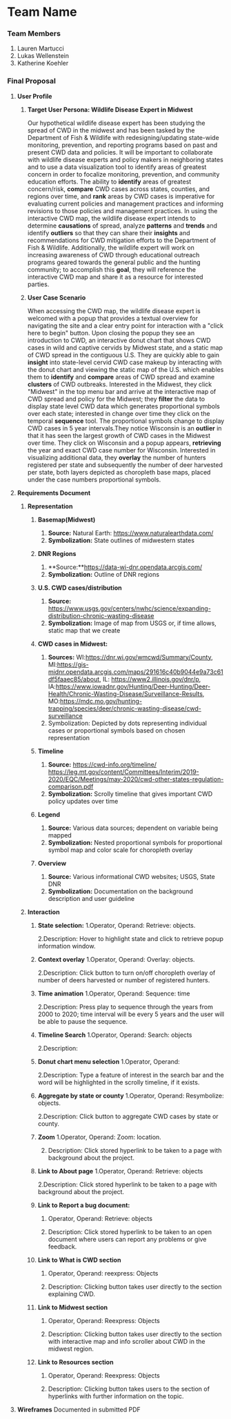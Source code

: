 # Team Name

### Team Members
1. Lauren Martucci
2. Lukas Wellenstein
3. Katherine Koehler

### Final Proposal
1. **User Profile**
    1. **Target User Persona: Wildlife Disease Expert in Midwest**

        Our hypothetical wildlife disease expert has been studying the spread of CWD in the midwest and has been tasked by the Department of Fish & Wildlife with redesigning/updating state-wide monitoring, prevention, and reporting programs based on past and present CWD data and policies. It will be important to collaborate with wildlife disease experts and policy makers in neighboring states and to use a data visualization tool to identify areas of greatest concern in order to focalize monitoring, prevention, and community education efforts. The ability to **identify** areas of greatest concern/risk, **compare** CWD cases across states, counties, and regions over time, and **rank** areas by CWD cases is imperative for evaluating current policies and management practices and informing revisions to those policies and management practices. In using the interactive CWD map, the wildlife disease expert intends to determine **causations** of spread, analyze **patterns** and **trends** and identify **outliers** so that they can share their **insights** and recommendations for CWD mitigation efforts to the Department of Fish & Wildlife. Additionally, the wildlife expert will work on increasing awareness of CWD through educational outreach programs geared towards the general public and the hunting community; to accomplish this **goal**, they will reference the interactive CWD map and share it as a resource for interested parties.

    2. **User Case Scenario**

        When accessing the CWD map, the wildlife disease expert is welcomed with a popup that provides a textual overview for navigating the site and a clear entry point for interaction with a "click here to begin" button. Upon closing the popup they see an introduction to CWD, an interactive donut chart that shows CWD cases in wild and captive cervids by Midwest state, and a static map of CWD spread in the contiguous U.S. They are quickly able to gain **insight** into state-level cervid CWD case makeup by interacting with the donut chart and viewing the static map of the U.S. which enables them to **identify** and **compare** areas of CWD spread and examine **clusters** of CWD outbreaks. Interested in the Midwest, they click "Midwest" in the top menu bar and arrive at the interactive map of CWD spread and policy for the Midwest; they **filter** the data to display state level CWD data which generates proportional symbols over each state; interested in change over time they click on the temporal **sequence** tool. The proportional symbols change to display CWD cases in 5 year intervals.They notice Wisconsin is an **outlier** in that it has seen the largest growth of CWD cases in the Midwest over time. They click on Wisconsin and a popup appears, **retrieving** the year and exact CWD case number for Wisconsin. Interested in visualizing additional data, they **overlay** the number of hunters registered per state and subsequently the number of deer harvested per state, both layers depicted as choropleth base maps, placed under the case numbers proportional symbols.
        
        
2. **Requirements Document**
    
    1. **Representation**
        1. **Basemap(Midwest)** 
            1. **Source:** Natural Earth: https://www.naturalearthdata.com/ 
            2. **Symbolization:** State outlines of midwestern states
        2. **DNR Regions** 
            1. **Source:**https://data-wi-dnr.opendata.arcgis.com/
            2. **Symbolization:** Outline of DNR regions
        3. **U.S. CWD cases/distribution**
            1. **Source:** https://www.usgs.gov/centers/nwhc/science/expanding-distribution-chronic-wasting-disease 
            2. **Symbolization:** Image of map from USGS or, if time allows, static map that we create
        4. **CWD cases in Midwest:**
            1. **Sources:** WI:https://dnr.wi.gov/wmcwd/Summary/County, MI:https://gis-midnr.opendata.arcgis.com/maps/291616c40b9044e9a73c61df5faaec85/about, IL: https://www2.illinois.gov/dnr/p, IA:https://www.iowadnr.gov/Hunting/Deer-Hunting/Deer-Health/Chronic-Wasting-Disease/Surveillance-Results, MO:https://mdc.mo.gov/hunting-trapping/species/deer/chronic-wasting-disease/cwd-surveillance
            2. Symbolization: Depicted by dots representing individual cases or proportional symbols based on chosen representation

        5. **Timeline**
            1. **Source:** https://cwd-info.org/timeline/    
                https://leg.mt.gov/content/Committees/Interim/2019-2020/EQC/Meetings/may-2020/cwd-other-states-regulation-comparison.pdf
            2. **Symbolization:** Scrolly timeline that gives important CWD policy updates over time

        6. **Legend**
            1. **Source:** Various data sources; dependent on variable being mapped
            2. **Symbolization:** Nested proportional symbols for proportional symbol map and color scale   for choropleth overlay

        7. **Overview**
            1. **Source:** Various informational CWD websites; USGS, State DNR
            2. **Symbolization:** Documentation on the background description and user guideline
    
    2. **Interaction**
        1. **State selection:**
            1.Operator, Operand: Retrieve: objects.

            2.Description: Hover to highlight state and click to retrieve popup information window.

        2. **Context overlay**
            1.Operator, Operand: Overlay: objects.

            2.Description: Click button to turn on/off choropleth overlay of number of deers harvested or number of registered hunters. 

        3. **Time animation**
            1.Operator, Operand:  Sequence: time

            2.Description: Press play to sequence through the years from 2000 to 2020; time interval will be every 5 years and the user will be able to pause the sequence.  

        4. **Timeline Search**
            1.Operator, Operand: Search: objects

            2.Description: 

        5. **Donut chart menu selection**
            1.Operator, Operand:

            2.Description: Type a feature of interest in the search bar and the word will be highlighted in the scrolly timeline, if it exists. 

        6. **Aggregate by state or county**
            1.Operator, Operand: Resymbolize: objects.

            2.Description: Click button to aggregate CWD cases by state or county. 

        7. **Zoom**
            1.Operator, Operand: Zoom: location. 

            2. Description: Click stored hyperlink to be taken to a page with background about the project. 

        8. **Link to About page**
            1.Operator, Operand: Retrieve: objects

            2.Description: Click stored hyperlink to be taken to a page with background about the project. 

        9. **Link to Report a bug document:**
            1. Operator, Operand: Retrieve: objects

            2. Description: Click stored hyperlink to be taken to an open document where users can report any problems or give feedback. 

        10. **Link to What is CWD section**
            1. Operator, Operand: reexpress: Objects 

            2. Description: Clicking button takes user directly to the section explaining CWD. 

        11. **Link to Midwest section**
            1. Operator, Operand: Reexpress: Objects 

            2. Description: Clicking button takes user directly to the section with interactive map and info scroller about CWD in the midwest region.

        12. **Link to Resources section**
            1. Operator, Operand: Reexpress: Objects 

            2. Description: Clicking button takes users to the section of hyperlinks with further information on the topic. 

3. **Wireframes**
Documented in submitted PDF





